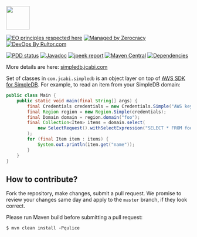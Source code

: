 <img src="http://img.jcabi.com/logo-square.png" width="64px" height="64px" />

[![EO principles respected here](https://www.elegantobjects.org/badge.svg)](https://www.elegantobjects.org)
[![Managed by Zerocracy](https://www.0crat.com/badge/C3RUBL5H9.svg)](https://www.0crat.com/p/C3RUBL5H9)
[![DevOps By Rultor.com](http://www.rultor.com/b/jcabi/jcabi-simpledb)](http://www.rultor.com/p/jcabi/jcabi-simpledb)

[![PDD status](http://www.0pdd.com/svg?name=jcabi/jcabi-simpledb)](http://www.0pdd.com/p?name=jcabi/jcabi-simpledb)
[![Javadoc](https://javadoc.io/badge/com.jcabi/jcabi-simpledb.svg)](http://www.javadoc.io/doc/com.jcabi/jcabi-simpledb)
[![jpeek report](https://i.jpeek.org/com.jcabi/jcabi-simpledb/badge.svg)](https://i.jpeek.org/com.jcabi/jcabi-simpledb/)
[![Maven Central](https://maven-badges.herokuapp.com/maven-central/com.jcabi/jcabi-simpledb/badge.svg)](https://maven-badges.herokuapp.com/maven-central/com.jcabi/jcabi-simpledb)
[![Dependencies](https://www.versioneye.com/user/projects/561ac33fa193340f280010ef/badge.svg?style=flat)](https://www.versioneye.com/user/projects/561ac33fa193340f280010ef)

More details are here: [simpledb.jcabi.com](https://simpledb.jcabi.com/index.html)

Set of classes in `com.jcabi.simpledb`
is an object layer on top of
[AWS SDK for SimpleDB](https://aws.amazon.com/sdkforjava/).
For example, to read an item from your SimpleDB domain:

```java
public class Main {
    public static void main(final String[] args) {
        final Credentials credentials = new Credentials.Simple("AWS key", "AWS secret");
        final Region region = new Region.Simple(credentials);
        final Domain domain = region.domain("foo");
        final Collection<Item> items = domain.select(
            new SelectRequest().withSelectExpression("SELECT * FROM foo")
        );
        for (final Item item : items) {
            System.out.println(item.get("name"));
        }
    }
}
```

## How to contribute?

Fork the repository, make changes, submit a pull request.
We promise to review your changes same day and apply to
the `master` branch, if they look correct.

Please run Maven build before submitting a pull request:

```
$ mvn clean install -Pqulice
```
